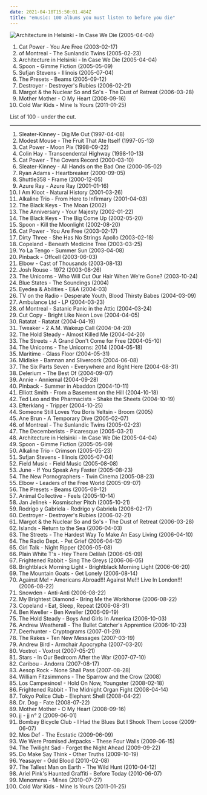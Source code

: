 ```yaml
---
date: 2021-04-10T15:50:01.484Z
title: "emusic: 100 albums you must listen to before you die"
---
```

![Architecture in Helsinki - In Case We Die (2005-04-04)](https://img.discogs.com/dvj5OpSy9aqWBgTg6DzCum06chU=/fit-in/280x243/filters:strip_icc():format(jpeg):mode_rgb():quality(90)/discogs-images/R-747219-1242292656.jpeg.jpg "Architecture in Helsinki - In Case We Die (2005-04-04)")
<ol class="albums">
<li data-cover="http://coverartarchive.org/release/81505ed6-1ad0-4e45-8f48-662fecfa7a75/3816099541-500.jpg" data-tags="singer-songwriter, indie, female vocalists" role="button">Cat Power - You Are Free (2003-02-17)</li>
<li data-cover="https://img.discogs.com/FxuzRhsiquO25l0juxkLmQooUH0=/fit-in/240x240/filters:strip_icc():format(jpeg):mode_rgb():quality(90)/discogs-images/R-1458809-1221286371.jpeg.jpg" data-tags="indie pop, indie" role="button">of Montreal - The Sunlandic Twins (2005-02-23)</li>
<li data-cover="https://img.discogs.com/dvj5OpSy9aqWBgTg6DzCum06chU=/fit-in/280x243/filters:strip_icc():format(jpeg):mode_rgb():quality(90)/discogs-images/R-747219-1242292656.jpeg.jpg" data-tags="indie pop" role="button">Architecture in Helsinki - In Case We Die (2005-04-04)</li>
<li data-cover="https://img.discogs.com/3yv2vwEa0rzeXPHnhX1SXzqXiyI=/fit-in/500x439/filters:strip_icc():format(jpeg):mode_rgb():quality(90)/discogs-images/R-753274-1163088145.jpeg.jpg" data-tags="indie rock" role="button">Spoon - Gimme Fiction (2005-05-09)</li>
<li data-cover="http://coverartarchive.org/release/2f6d6830-e03c-4709-86ce-c0a2eb9e8c31/20089518568-500.jpg" data-tags="indie, folk" role="button">Sufjan Stevens - Illinois (2005-07-04)</li>
<li data-cover="http://coverartarchive.org/release/4a2b6743-147d-4e5b-9426-a05727d4cc0c/6386195266-500.jpg" data-tags="electronic, electro" role="button">The Presets - Beams (2005-09-12)</li>
<li data-cover="https://img.discogs.com/Jexlw6JwRHADhwFcEzyMHfGdV6w=/fit-in/500x493/filters:strip_icc():format(jpeg):mode_rgb():quality(90)/discogs-images/R-649320-1161031706.jpeg.jpg" data-tags="indie" role="button">Destroyer - Destroyer's Rubies (2006-02-21)</li>
<li data-cover="http://coverartarchive.org/release/595f30a5-c75b-48a4-a392-77c21a17be74/15447136541-500.jpg" data-tags="indie rock, indie, rock" role="button">Margot & the Nuclear So and So's - The Dust of Retreat (2006-03-28)</li>
<li data-cover="http://coverartarchive.org/release/24d4a658-78ae-4bc4-b763-632799a5b06e/9166590728-500.jpg" data-tags="rock, canadian" role="button">Mother Mother - O My Heart (2008-09-16)</li>
<li data-cover="https://img.discogs.com/VE9CKGGUhU21t3LZuEmRzRMuaq0=/fit-in/300x300/filters:strip_icc():format(jpeg):mode_rgb():quality(90)/discogs-images/R-2697610-1297008713.jpeg.jpg" data-tags="rock, indie rock" role="button">Cold War Kids - Mine Is Yours (2011-01-25)</li>
</ol>
List of 100 - under the cut.
<!-- more -->

_________________

<ol class="albums">
<li data-cover="http://coverartarchive.org/release/d3bca172-fa17-4f55-8011-0a2851e59d19/17353601806-500.jpg" data-tags="female vocalists, indie rock, rock, punk, alternative rock, 90s, riot grrrl" role="button">
Sleater-Kinney - Dig Me Out (1997-04-08)
</li>
<li data-cover="http://coverartarchive.org/release/6aca9251-e534-3c3c-b146-35996ff4abdd/1224066898-500.jpg" data-tags="indie, indie rock" role="button">
Modest Mouse - The Fruit That Ate Itself (1997-05-13)
</li>
<li data-cover="http://coverartarchive.org/release/5d58d210-a58c-4532-a2f5-54c6001a063d/12639050704-500.jpg" data-tags="90s, indie, mellow" role="button">
Cat Power - Moon Pix (1998-09-22)
</li>
<li data-cover="https://img.discogs.com/IKLQX9qx0jwFaw5BbQ_n-vn28II=/fit-in/600x603/filters:strip_icc():format(jpeg):mode_rgb():quality(90)/discogs-images/R-7181281-1437509290-7833.jpeg.jpg" data-tags="folk, colin hay" role="button">
Colin Hay - Transcendental Highway (1998-10-13)
</li>
<li data-cover="https://img.discogs.com/7ToXkfnF8noSM_uhuS_mdCXSxn0=/fit-in/600x586/filters:strip_icc():format(jpeg):mode_rgb():quality(90)/discogs-images/R-442522-1461384542-9680.jpeg.jpg" data-tags="covers" role="button">
Cat Power - The Covers Record (2000-03-10)
</li>
<li data-cover="https://img.discogs.com/cWfCD7gEkow118wcDzNNMIEkSPY=/fit-in/600x600/filters:strip_icc():format(jpeg):mode_rgb():quality(90)/discogs-images/R-417166-1287409663.jpeg.jpg" data-tags="indie rock" role="button">
Sleater-Kinney - All Hands on the Bad One (2000-05-02)
</li>
<li data-cover="http://coverartarchive.org/release/b365e7fb-3da0-4da5-b30c-384b7c8c3db9/12206702287-500.jpg" data-tags="alt-country, americana" role="button">
Ryan Adams - Heartbreaker (2000-09-05)
</li>
<li data-cover="http://coverartarchive.org/release/4c230341-02b8-495d-ba3d-8984757b5399/2013993569-500.jpg" data-tags="electronic, ambient, emusic" role="button">
Shuttle358 - Frame (2000-12-05)
</li>
<li data-cover="http://coverartarchive.org/release/e02ccb17-e073-4439-a38c-a5008e1bcead/22576180833-500.jpg" data-tags="female vocalists, 00s" role="button">
Azure Ray - Azure Ray (2001-01-16)
</li>
<li data-cover="https://img.discogs.com/7655BmIE8jhSOL2in2s1HL3xOFU=/fit-in/600x582/filters:strip_icc():format(jpeg):mode_rgb():quality(90)/discogs-images/R-855979-1464963461-9129.jpeg.jpg" data-tags="british" role="button">
I Am Kloot - Natural History (2001-03-26)
</li>
<li data-cover="http://coverartarchive.org/release/6c552a41-0787-4fac-9a47-c57189f4cb3e/3045265515-500.jpg" data-tags="punk rock" role="button">
Alkaline Trio - From Here to Infirmary (2001-04-03)
</li>
<li data-cover="http://coverartarchive.org/release/e5f00b14-ea4c-4c6e-8232-56b3dfdb37c9/26946642837-500.jpg" data-tags="rock, hard rock, psychedelia, psychedelic rock, blues rock, emusic, midwest, the black keys, all time favorite, dan auerbach, atomlist1, bums bums" role="button">
The Black Keys - The Moan (2002)
</li>
<li data-cover="https://via.placeholder.com/450" data-tags="emusic, albums i loved" role="button">
The Anniversary - Your Majesty (2002-01-22)
</li>
<li data-cover="http://coverartarchive.org/release/71fce908-8a23-41bd-8de5-b8eba0fb00c7/7130829837-500.jpg" data-tags="blues rock" role="button">
The Black Keys - The Big Come Up (2002-05-20)
</li>
<li data-cover="https://img.discogs.com/tpa5wY7vJpArimW7FdTV97JgEIU=/fit-in/600x586/filters:strip_icc():format(jpeg):mode_rgb():quality(90)/discogs-images/R-15606261-1596750220-3673.jpeg.jpg" data-tags="indie rock, indie" role="button">
Spoon - Kill the Moonlight (2002-08-20)
</li>
<li data-cover="http://coverartarchive.org/release/81505ed6-1ad0-4e45-8f48-662fecfa7a75/3816099541-500.jpg" data-tags="singer-songwriter, indie, female vocalists" role="button">
Cat Power - You Are Free (2003-02-17)
</li>
<li data-cover="http://coverartarchive.org/release/a9371710-4a3d-44f8-b864-262902dc73dd/1785190880-500.jpg" data-tags="post-rock, emusic, progarchives100" role="button">
Dirty Three - She Has No Strings Apollo (2003-02-18)
</li>
<li data-cover="http://coverartarchive.org/release/11f0018d-ea5d-40d9-85a7-680370e99d74/10394507182-500.jpg" data-tags="indie rock" role="button">
Copeland - Beneath Medicine Tree (2003-03-25)
</li>
<li data-cover="http://coverartarchive.org/release/dc67270e-5cd7-4c47-ae59-773e23216fb4/18229562558-500.jpg" data-tags="indie" role="button">
Yo La Tengo - Summer Sun (2003-04-08)
</li>
<li data-cover="http://coverartarchive.org/release/28cc2841-46e4-40ab-b371-989a749a8368/1632398945-500.jpg" data-tags="indie, rock, indie rock, emusic, san diego, duyster, absolutely kosher, awesome indie pop-alternative, amazing eps, duyster essentials 2003" role="button">
Pinback - Offcell (2003-06-03)
</li>
<li data-cover="http://coverartarchive.org/release/85e506c2-e6d6-4d06-8490-160ed6fdd337/26004122565-500.jpg" data-tags="indie" role="button">
Elbow - Cast of Thousands (2003-08-13)
</li>
<li data-cover="https://img.discogs.com/is7TAuevkRtEgpoloPGOjOU16Bc=/fit-in/599x600/filters:strip_icc():format(jpeg):mode_rgb():quality(90)/discogs-images/R-1377651-1294688574.jpeg.jpg" data-tags="indie, start to finish albums, purchased 07" role="button">
Josh Rouse - 1972 (2003-08-26)
</li>
<li data-cover="http://coverartarchive.org/release/5c2246eb-800c-4631-bf6e-5e43d6f24e01/1444135629-500.jpg" data-tags="indie pop" role="button">
The Unicorns - Who Will Cut Our Hair When We're Gone? (2003-10-24)
</li>
<li data-cover="http://coverartarchive.org/release/b0ee8a58-ed4a-412b-b5df-0769e0400ad2/4057944478-500.jpg" data-tags="electronic, emusic" role="button">
Blue States - The Soundings (2004)
</li>
<li data-cover="http://coverartarchive.org/release/539ee4cb-0293-3f33-985c-afb86421e5fb/8667691720-500.jpg" data-tags="underground hip-hop" role="button">
Eyedea & Abilities - E&A (2004-03)
</li>
<li data-cover="http://coverartarchive.org/release/f9cafd68-0169-4480-8d12-8583375bc173/13899396319-500.jpg" data-tags="indie rock" role="button">
TV on the Radio - Desperate Youth, Blood Thirsty Babes (2004-03-09)
</li>
<li data-cover="http://coverartarchive.org/release/cae99cab-ba12-49e7-9a6d-ebbd8f14d3cb/4316585150-500.jpg" data-tags="indie" role="button">
Ambulance Ltd - LP (2004-03-23)
</li>
<li data-cover="https://img.discogs.com/SIEPK12-sJoyarzaCcPXxxjKyAQ=/fit-in/600x590/filters:strip_icc():format(jpeg):mode_rgb():quality(90)/discogs-images/R-12870299-1543555386-7478.jpeg.jpg" data-tags="indie pop, indie" role="button">
of Montreal - Satanic Panic in the Attic (2004-03-24)
</li>
<li data-cover="http://coverartarchive.org/release/7b8ea2ae-e0d7-3b74-8667-42f2a4886835/4534453533-500.jpg" data-tags="electronica, electropop" role="button">
Cut Copy - Bright Like Neon Love (2004-04-05)
</li>
<li data-cover="http://coverartarchive.org/release/a8e06d12-4721-44ba-aa4e-d64d217f8b3e/10083827034-500.jpg" data-tags="electronic, instrumental" role="button">
Ratatat - Ratatat (2004-04-19)
</li>
<li data-cover="http://coverartarchive.org/release/7c9f3c98-ab40-4a43-9d19-62a57b8caa2e/2282476269-500.jpg" data-tags="electronic, high school, emusic, my favorites, collaborative, introductory album, bought used, hella, albums i listen to but will never be counted because of moronic tagging" role="button">
Tweaker - 2 A.M. Wakeup Call (2004-04-20)
</li>
<li data-cover="https://img.discogs.com/7iSzcrftc6epdSJeV7GFGK1wLjk=/fit-in/600x600/filters:strip_icc():format(jpeg):mode_rgb():quality(90)/discogs-images/R-9335610-1478801972-5056.jpeg.jpg" data-tags="indie, indie rock, 00s, rock, american" role="button">
The Hold Steady - Almost Killed Me (2004-04-20)
</li>
<li data-cover="http://coverartarchive.org/release/2e24044e-a62d-38cd-a81c-bb18568d69f7/16604406384-500.jpg" data-tags="hip-hop, hip hop" role="button">
The Streets - A Grand Don't Come for Free (2004-05-10)
</li>
<li data-cover="http://coverartarchive.org/release/b28b476b-a704-45a9-8676-2ec3e070b179/14483207523-500.jpg" data-tags="indie" role="button">
The Unicorns - The Unicorns: 2014 (2004-05-18)
</li>
<li data-cover="https://img.discogs.com/0i7iwd2z5tKb6A2HA8ZI1ujIuUE=/fit-in/600x601/filters:strip_icc():format(jpeg):mode_rgb():quality(90)/discogs-images/R-376802-1568315790-2064.jpeg.jpg" data-tags="indie pop, emusic, plotters albums, emusic-com" role="button">
Maritime - Glass Floor (2004-05-31)
</li>
<li data-cover="http://coverartarchive.org/release/7d13fd35-fbdb-4184-a8e4-83d8e5a2806a/5034520916-500.jpg" data-tags="indie, lo-fi" role="button">
Midlake - Bamnan and Slivercork (2004-06-08)
</li>
<li data-cover="http://coverartarchive.org/release/f83a5171-3acc-4234-a13f-df6b67ddefc5/3509077233-500.jpg" data-tags="post-rock" role="button">
The Six Parts Seven - Everywhere and Right Here (2004-08-31)
</li>
<li data-cover="http://coverartarchive.org/release/766c6f55-15b9-4c08-a670-8545dec6bdd6/6066648466-500.jpg" data-tags="electronica, emusic" role="button">
Delerium - The Best Of (2004-09-07)
</li>
<li data-cover="https://img.discogs.com/NkAOJbY26YPFipoosJ1Y4B853jg=/fit-in/328x325/filters:strip_icc():format(jpeg):mode_rgb():quality(90)/discogs-images/R-1189462-1221938666.jpeg.jpg" data-tags="pop" role="button">
Annie - Anniemal (2004-09-28)
</li>
<li data-cover="https://via.placeholder.com/450" data-tags="indie, indie rock" role="button">
Pinback - Summer in Abaddon (2004-10-11)
</li>
<li data-cover="http://coverartarchive.org/release/f01097d5-8a73-3585-8c62-3831a3bd0db6/16096949332-500.jpg" data-tags="singer-songwriter, indie" role="button">
Elliott Smith - From a Basement on the Hill (2004-10-18)
</li>
<li data-cover="http://coverartarchive.org/release/f8def8f2-dd7d-4f49-9827-be374210cdcf/18814831258-500.jpg" data-tags="indie rock, indie" role="button">
Ted Leo and the Pharmacists - Shake the Sheets (2004-10-19)
</li>
<li data-cover="https://img.discogs.com/vDrhdpiSCQOv2B2i_eL7O77oHPg=/fit-in/500x446/filters:strip_icc():format(jpeg):mode_rgb():quality(90)/discogs-images/R-339667-1321456005.jpeg.jpg" data-tags="post-rock, electronic" role="button">
Efterklang - Tripper (2004-10-25)
</li>
<li data-cover="http://coverartarchive.org/release/883f16f2-1392-335d-bfb1-4729af737721/13028977817-500.jpg" data-tags="indie" role="button">
Someone Still Loves You Boris Yeltsin - Broom (2005)
</li>
<li data-cover="http://coverartarchive.org/release/912971e6-7c55-447c-bd99-42033294eef3/9479740370-500.jpg" data-tags="folk, norwegian" role="button">
Ane Brun - A Temporary Dive (2005-02-07)
</li>
<li data-cover="https://img.discogs.com/FxuzRhsiquO25l0juxkLmQooUH0=/fit-in/240x240/filters:strip_icc():format(jpeg):mode_rgb():quality(90)/discogs-images/R-1458809-1221286371.jpeg.jpg" data-tags="indie pop, indie" role="button">
of Montreal - The Sunlandic Twins (2005-02-23)
</li>
<li data-cover="https://via.placeholder.com/450" data-tags="indie" role="button">
The Decemberists - Picaresque (2005-03-21)
</li>
<li data-cover="https://img.discogs.com/dvj5OpSy9aqWBgTg6DzCum06chU=/fit-in/280x243/filters:strip_icc():format(jpeg):mode_rgb():quality(90)/discogs-images/R-747219-1242292656.jpeg.jpg" data-tags="indie pop" role="button">
Architecture in Helsinki - In Case We Die (2005-04-04)
</li>
<li data-cover="https://img.discogs.com/3yv2vwEa0rzeXPHnhX1SXzqXiyI=/fit-in/500x439/filters:strip_icc():format(jpeg):mode_rgb():quality(90)/discogs-images/R-753274-1163088145.jpeg.jpg" data-tags="indie rock" role="button">
Spoon - Gimme Fiction (2005-05-09)
</li>
<li data-cover="http://coverartarchive.org/release/7dfe419a-c40e-48d1-afb1-a40630935119/9192690317-500.jpg" data-tags="rock, punk, alternative, punk rock" role="button">
Alkaline Trio - Crimson (2005-05-23)
</li>
<li data-cover="http://coverartarchive.org/release/2f6d6830-e03c-4709-86ce-c0a2eb9e8c31/20089518568-500.jpg" data-tags="indie, folk" role="button">
Sufjan Stevens - Illinois (2005-07-04)
</li>
<li data-cover="https://img.discogs.com/Z6jRKcM6S6ljssMF2ouhKbY6HT8=/fit-in/455x455/filters:strip_icc():format(jpeg):mode_rgb():quality(90)/discogs-images/R-646888-1297934930.jpeg.jpg" data-tags="indie, rock, british, indie rock, 00s, emusic, oh my, memphis industries, seen and heard, emusic saved for later, 3style, abstract album covers, colorful album covers, minimalist album covers" role="button">
Field Music - Field Music (2005-08-08)
</li>
<li data-cover="https://img.discogs.com/QXHzcypRx0xDhH7LMlrnI_y7DDQ=/fit-in/600x592/filters:strip_icc():format(jpeg):mode_rgb():quality(90)/discogs-images/R-3420786-1453248469-4856.jpeg.jpg" data-tags="rock, alternative rock, emo, pop punk, emusic, victory, chicago pop punk, month" role="button">
June - If You Speak Any Faster (2005-08-23)
</li>
<li data-cover="https://img.discogs.com/V8GgXcPA1q8fgTmx1sWeeivDUZs=/fit-in/600x592/filters:strip_icc():format(jpeg):mode_rgb():quality(90)/discogs-images/R-520031-1398702240-5834.jpeg.jpg" data-tags="indie, indie rock" role="button">
The New Pornographers - Twin Cinema (2005-08-23)
</li>
<li data-cover="http://coverartarchive.org/release/7b62c161-6a50-3393-a5c2-c346c5a15a0d/26560719952-500.jpg" data-tags="rock, britpop" role="button">
Elbow - Leaders of the Free World (2005-09-07)
</li>
<li data-cover="http://coverartarchive.org/release/4a2b6743-147d-4e5b-9426-a05727d4cc0c/6386195266-500.jpg" data-tags="electronic, electro" role="button">
The Presets - Beams (2005-09-12)
</li>
<li data-cover="http://coverartarchive.org/release/f5d8fc0b-f20d-3e74-85ae-b9e124bf8d25/20324224572-500.jpg" data-tags="experimental, indie" role="button">
Animal Collective - Feels (2005-10-14)
</li>
<li data-cover="http://coverartarchive.org/release/56050724-56fd-4aa2-b730-58681884106c/8112898445-500.jpg" data-tags="electronica, emusic" role="button">
Jan Jelinek - Kosmischer Pitch (2005-10-21)
</li>
<li data-cover="http://coverartarchive.org/release/88942202-c6b5-3dff-a286-5f1a0d20bca2/16038716231-500.jpg" data-tags="guitar, acoustic, instrumental" role="button">
Rodrigo y Gabriela - Rodrigo y Gabriela (2006-02-17)
</li>
<li data-cover="https://img.discogs.com/Jexlw6JwRHADhwFcEzyMHfGdV6w=/fit-in/500x493/filters:strip_icc():format(jpeg):mode_rgb():quality(90)/discogs-images/R-649320-1161031706.jpeg.jpg" data-tags="indie" role="button">
Destroyer - Destroyer's Rubies (2006-02-21)
</li>
<li data-cover="http://coverartarchive.org/release/595f30a5-c75b-48a4-a392-77c21a17be74/15447136541-500.jpg" data-tags="indie rock, indie, rock" role="button">
Margot & the Nuclear So and So's - The Dust of Retreat (2006-03-28)
</li>
<li data-cover="https://img.discogs.com/dpXzji7Zh-rz9BH-vGHTCyTo1qE=/fit-in/500x500/filters:strip_icc():format(jpeg):mode_rgb():quality(90)/discogs-images/R-667563-1145481541.jpeg.jpg" data-tags="indie, indie pop, canadian" role="button">
Islands - Return to the Sea (2006-04-03)
</li>
<li data-cover="http://coverartarchive.org/release/cc491072-7ed0-40c1-a36b-4499e86de2b5/10795881747-500.jpg" data-tags="hip-hop, hip hop, rap, the streets" role="button">
The Streets - The Hardest Way To Make An Easy Living (2006-04-10)
</li>
<li data-cover="http://coverartarchive.org/release/18056805-33f5-3e99-aa4b-5f5919c4f8af/21340810572-500.jpg" data-tags="shoegaze, indie" role="button">
The Radio Dept. - Pet Grief (2006-04-12)
</li>
<li data-cover="http://coverartarchive.org/release/44fe85ee-f511-4c89-a156-3e9ed1ce1f5c/18646500835-500.jpg" data-tags="mashup" role="button">
Girl Talk - Night Ripper (2006-05-08)
</li>
<li data-cover="https://img.discogs.com/O6tUgmp54g3WX4K_otOtQnfqntc=/fit-in/500x500/filters:strip_icc():format(jpeg):mode_rgb():quality(90)/discogs-images/R-764886-1156447982.jpeg.jpg" data-tags="indie, emo" role="button">
Plain White T's - Hey There Delilah (2006-05-09)
</li>
<li data-cover="http://coverartarchive.org/release/0f113ac2-9eb3-4fc6-99f9-3185b20d9db8/12754641660-500.jpg" data-tags="indie, british, alternative, indie rock, 00s, emusic, 2007 fave albums, bobjebus16 owns this, horstaxe, xantica, allmusicf" role="button">
Frightened Rabbit - Sing The Greys (2006-06-05)
</li>
<li data-cover="https://img.discogs.com/EDbALn2k6ZQKaGAePI_jnoP9Efs=/fit-in/450x450/filters:strip_icc():format(jpeg):mode_rgb():quality(90)/discogs-images/R-726345-1158836353.gif.jpg" data-tags="indie, psychedelic, new weird america, emusic" role="button">
Brightblack Morning Light - Brightblack Morning Light (2006-06-20)
</li>
<li data-cover="https://img.discogs.com/NAsJeiPF2ifIvV4ihcFCzf5IByQ=/fit-in/500x500/filters:strip_icc():format(jpeg):mode_rgb():quality(90)/discogs-images/R-2148661-1291561010.jpeg.jpg" data-tags="indie, folk, singer-songwriter, folk rock" role="button">
The Mountain Goats - Get Lonely (2006-08-14)
</li>
<li data-cover="http://coverartarchive.org/release/280bb838-ee2b-4ae7-9bc0-b83e54fefb7c/12725964170-500.jpg" data-tags="rock, punk, indie rock, american, live, emusic, fat wreck chords, was there, ila" role="button">
Against Me! - Americans Abroad!!! Against Me!!! Live In London!!! (2006-08-22)
</li>
<li data-cover="http://coverartarchive.org/release/962cc65f-b464-4206-ac2e-af47abc31959/20597287616-500.jpg" data-tags="indie, rock, indie rock, post-punk, jade tree" role="button">
Snowden - Anti-Anti (2006-08-22)
</li>
<li data-cover="http://coverartarchive.org/release/90176739-a5d5-4141-91f2-bff69d740d79/8379865181-500.jpg" data-tags="indie, female vocalists" role="button">
My Brightest Diamond - Bring Me the Workhorse (2006-08-22)
</li>
<li data-cover="http://coverartarchive.org/release/c64999b0-8a0c-4085-96dd-7e4eab22c481/14990985445-500.jpg" data-tags="indie" role="button">
Copeland - Eat, Sleep, Repeat (2006-08-31)
</li>
<li data-cover="https://img.discogs.com/a9-NuRnMchaB4Nxk4oZYnJdkC6o=/fit-in/599x589/filters:strip_icc():format(jpeg):mode_rgb():quality(90)/discogs-images/R-3393470-1328660443.jpeg.jpg" data-tags="indie, rock, indie rock, singer-songwriter" role="button">
Ben Kweller - Ben Kweller (2006-09-19)
</li>
<li data-cover="http://coverartarchive.org/release/8417c017-6f07-3ebb-b9d8-64bbbdaee4d9/15782550452-500.jpg" data-tags="rock" role="button">
The Hold Steady - Boys And Girls In America (2006-10-03)
</li>
<li data-cover="http://coverartarchive.org/release/5b111c48-d743-49b3-83a1-0e81e6ce421d/11923336693-500.jpg" data-tags="electronic, fun, emusic, hurrah, electronic popular favourite, andrew weatherall rip" role="button">
Andrew Weatherall - The Bullet Catcher's Apprentice (2006-10-23)
</li>
<li data-cover="http://coverartarchive.org/release/b3aa7af7-abd0-4a63-b6b8-ea0a80355e1a/3472387381-500.jpg" data-tags="psychedelic, indie rock" role="button">
Deerhunter - Cryptograms (2007-01-29)
</li>
<li data-cover="https://img.discogs.com/uGBs7Fr6LQD1PgrDlIpLv4NZ81c=/fit-in/600x600/filters:strip_icc():format(jpeg):mode_rgb():quality(90)/discogs-images/R-961663-1493062108-4952.jpeg.jpg" data-tags="indie rock" role="button">
The Rakes - Ten New Messages (2007-03-19)
</li>
<li data-cover="http://coverartarchive.org/release/a01bc8ac-bdbe-3893-ab2d-2990e52005cf/8763055969-500.jpg" data-tags="indie, folk" role="button">
Andrew Bird - Armchair Apocrypha (2007-03-20)
</li>
<li data-cover="https://img.discogs.com/gjI8lQSxScGYoGTAn4j188IOKtA=/fit-in/281x251/filters:strip_icc():format(jpeg):mode_rgb():quality(90)/discogs-images/R-982965-1180560647.jpeg.jpg" data-tags="indie" role="button">
Voxtrot - Voxtrot (2007-05-21)
</li>
<li data-cover="http://coverartarchive.org/release/04ea5f92-d9c9-4565-985c-f76e9b501247/23087035503-500.jpg" data-tags="indie, indie pop, canadian" role="button">
Stars - In Our Bedroom After the War (2007-07-10)
</li>
<li data-cover="http://coverartarchive.org/release/a81a4da3-daf0-483b-8c72-f70690b2b8ff/19096164883-500.jpg" data-tags="electronic, experimental" role="button">
Caribou - Andorra (2007-08-17)
</li>
<li data-cover="http://coverartarchive.org/release/b0885908-cbe2-4e51-95d8-c4f3b9721ad6/2386174869-500.jpg" data-tags="hip-hop" role="button">
Aesop Rock - None Shall Pass (2007-08-28)
</li>
<li data-cover="https://img.discogs.com/w0H2wgK8G8AgXVhhAdV9ZRmnD_s=/fit-in/597x600/filters:strip_icc():format(jpeg):mode_rgb():quality(90)/discogs-images/R-2062653-1302342391.jpeg.jpg" data-tags="indie, folk" role="button">
William Fitzsimmons - The Sparrow and the Crow (2008)
</li>
<li data-cover="http://coverartarchive.org/release/bbd7d814-3ec1-3a38-af77-9c99176fcd2c/11024800644-500.jpg" data-tags="indie, rock, indie pop, indie rock, emusic, 2008 albums, albums i need, i own, albums 2008, jaarlijstje 2008" role="button">
Los Campesinos! - Hold On Now, Youngster (2008-02-18)
</li>
<li data-cover="http://coverartarchive.org/release/a6d21839-661c-4e80-93be-667e31a5df3a/21277386149-500.jpg" data-tags="indie" role="button">
Frightened Rabbit - The Midnight Organ Fight (2008-04-14)
</li>
<li data-cover="https://img.discogs.com/DqeVhbhIG-tn0yfvCdUsq31A8FE=/fit-in/600x600/filters:strip_icc():format(jpeg):mode_rgb():quality(90)/discogs-images/R-1383434-1492787433-1812.jpeg.jpg" data-tags="indie rock" role="button">
Tokyo Police Club - Elephant Shell (2008-04-22)
</li>
<li data-cover="http://coverartarchive.org/release/0c8398de-11e3-4dd1-ab32-4f2ca7cbccd8/27982063567-500.jpg" data-tags="indie" role="button">
Dr. Dog - Fate (2008-07-22)
</li>
<li data-cover="http://coverartarchive.org/release/24d4a658-78ae-4bc4-b763-632799a5b06e/9166590728-500.jpg" data-tags="rock, canadian" role="button">
Mother Mother - O My Heart (2008-09-16)
</li>
<li data-cover="http://coverartarchive.org/release/519a8e3d-d659-473c-baca-22af71cbc463/18234312935-500.jpg" data-tags="electronic, electronica, summer" role="button">
jj - jj n° 2 (2009-06-01)
</li>
<li data-cover="http://coverartarchive.org/release/3c9d3437-baca-4b25-bf39-ea906977bb2a/15787070039-500.jpg" data-tags="indie rock, indie" role="button">
Bombay Bicycle Club - I Had the Blues But I Shook Them Loose (2009-06-07)
</li>
<li data-cover="http://coverartarchive.org/release/c131cfbf-5024-4a50-a27b-366f04d3fcd8/1674181130-500.jpg" data-tags="hip hop, hip-hop" role="button">
Mos Def - The Ecstatic (2009-06-09)
</li>
<li data-cover="http://coverartarchive.org/release/08c90c15-a83f-3e50-9ad2-105d7dd1312a/3175878701-500.jpg" data-tags="indie rock" role="button">
We Were Promised Jetpacks - These Four Walls (2009-06-15)
</li>
<li data-cover="http://coverartarchive.org/release/61e964e5-38c7-4c7c-8bc1-870f4340caf3/15403185325-500.jpg" data-tags="rock, indie rock, noise rock, post-punk, scottish, krautrock, dynamic, emusic, bobjebus16 owns this" role="button">
The Twilight Sad - Forget the Night Ahead (2009-09-22)
</li>
<li data-cover="http://coverartarchive.org/release/4a18bba8-5c52-36cc-8dbf-67b24bea7732/19444479909-500.jpg" data-tags="post-rock" role="button">
Do Make Say Think - Other Truths (2009-10-19)
</li>
<li data-cover="http://coverartarchive.org/release/8d2dca48-73cb-3739-a6e8-abdca9538134/8303197337-500.jpg" data-tags="indie" role="button">
Yeasayer - Odd Blood (2010-02-08)
</li>
<li data-cover="http://coverartarchive.org/release/da3b6651-add3-458f-8f43-0eb211afe9b1/26402641631-500.jpg" data-tags="folk" role="button">
The Tallest Man on Earth - The Wild Hunt (2010-04-12)
</li>
<li data-cover="http://coverartarchive.org/release/6f6f8f87-8dd8-4483-acb3-bb4906494512/1500279325-500.jpg" data-tags="indie, lo-fi" role="button">
Ariel Pink's Haunted Graffiti - Before Today (2010-06-07)
</li>
<li data-cover="https://img.discogs.com/CYHQa_7Gf3mHKSX8TlNJ-SlCLyk=/fit-in/600x536/filters:strip_icc():format(jpeg):mode_rgb():quality(90)/discogs-images/R-2377628-1497037073-5068.jpeg.jpg" data-tags="rock, indie rock" role="button">
Menomena - Mines (2010-07-27)
</li>
<li data-cover="https://img.discogs.com/VE9CKGGUhU21t3LZuEmRzRMuaq0=/fit-in/300x300/filters:strip_icc():format(jpeg):mode_rgb():quality(90)/discogs-images/R-2697610-1297008713.jpeg.jpg" data-tags="rock, indie rock" role="button">
Cold War Kids - Mine Is Yours (2011-01-25)
</li>
</ol>